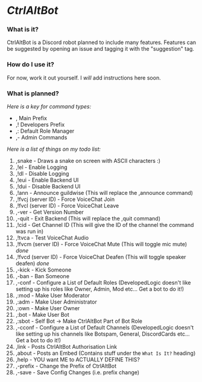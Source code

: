 # __*CtrlAltBot*__

### __What is it?__
CtrlAltBot is a Discord robot planned to include many features. Features can be suggested by opening an issue and tagging it with the "suggestion" tag.

### __How do I use it?__
For now, work it out yourself. I *will* add instructions here soon.

### __What is planned?__
*Here is a key for command types:*
- , Main Prefix
- ,! Developers Prefix
- ,: Default Role Manager
- ,- Admin Commands

*Here is a list of things on my todo list:*
1. ,snake - Draws a snake on screen with ASCII characters :)
2. ,!el - Enable Logging <Done>
3. ,!dl - Disable Logging <Done>
4. ,!eui - Enable Backend UI
5. ,!dui - Disable Backend UI
6. ,!ann - Announce guildwise (This will replace the ,announce command) <Done>
7. ,!fvcj <Channel ID> (server ID) - Force VoiceChat Join <Done>
8. ,!fvcl (server ID) - Force VoiceChat Leave <Done>
9. ,-ver - Get Version Number
10. ,-quit - Exit Backend (This will replace the ,quit command)
11. ,!cid - Get Channel ID (This will give the ID of the channel the command was run in)
12. ,!tvca - Test VoiceChat Audio
13. ,!fvcm (server ID) - Force VoiceChat Mute (This will toggle mic mute) *done*
14. ,!fvcd (server ID) - Force VoiceChat Deafen (This will toggle speaker deafen) *done*
15. ,-kick <user> - Kick Someone
16. ,-ban <user> - Ban Someone
17. ,-conf - Configure a List of Default Roles (DevelopedLogic doesn't like setting up his roles like Owner, Admin, Mod etc... Get a bot to do it!)
18. ,:mod <user> - Make User Moderator
19. ,:adm <user> - Make User Administrator
20. ,:own <user> - Make User Owner
21. ,:bot <user> - Make User Bot
22. ,:sbot - Self Bot -> Make CtrlAltBot Part of Bot Role
23. ,-cconf - Configure a List of Default Channels (DevelopedLogic doesn't like setting up his channels like Botspam, General, DiscordCards etc... Get a bot to do it!)
24. ,link - Posts CtrlAltBot Authorisation Link
25. ,about - Posts an Embed (Contains stuff under the `What Is It?` heading)
26. ,help - YOU want ME to ACTUALLY DEFINE THIS?
27. ,-prefix <new prefix> - Change the Prefix of CtrlAltBot
28. ,-save - Save Config Changes (i.e. prefix change)
